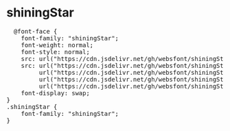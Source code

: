 # shiningStar

<pre>
  @font-face {
    font-family: "shiningStar";
    font-weight: normal;
    font-style: normal;
    src: url("https://cdn.jsdelivr.net/gh/websfont/shiningStar/shiningStar.eot");
    src: url("https://cdn.jsdelivr.net/gh/websfont/shiningStar/shiningStar.eot?#iefix") format("embedded-opentype"),
         url("https://cdn.jsdelivr.net/gh/websfont/shiningStar/shiningStar.woff2") format("woff2"),
         url("https://cdn.jsdelivr.net/gh/websfont/shiningStar/shiningStar.woff") format("woff"),
         url("https://cdn.jsdelivr.net/gh/websfont/shiningStar/shiningStar.ttf") format("truetype");
    font-display: swap;
} 
.shiningStar {
    font-family: "shiningStar";
}
</pre>
